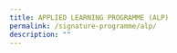 ```yaml
---
title: APPLIED LEARNING PROGRAMME (ALP)
permalink: /signature-programme/alp/
description: ""
---
```




